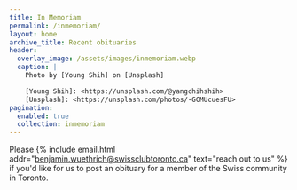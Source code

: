```yaml
---
title: In Memoriam
permalink: /inmemoriam/
layout: home
archive_title: Recent obituaries
header:
  overlay_image: /assets/images/inmemoriam.webp
  caption: |
    Photo by [Young Shih] on [Unsplash]

    [Young Shih]: <https://unsplash.com/@yangchihshih>
    [Unsplash]: <https://unsplash.com/photos/-GCMUcuesFU>
pagination:
  enabled: true
  collection: inmemoriam
---
```


Please {% include email.html addr="benjamin.wuethrich@swissclubtoronto.ca"
text="reach out to us" %} if you'd like for us to post an obituary for a member
of the Swiss community in Toronto.
